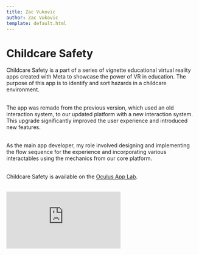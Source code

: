 ```yaml
---
title: Zac Vukovic
author: Zac Vukovic
template: default.html
---
```


# Childcare Safety

Childcare Safety is a part of a series of vignette educational virtual reality apps created with Meta to showcase the power of VR in education. The purpose of this app is to identify and sort hazards in a childcare environment.<br /><br />

The app was remade from the previous version, which used an old interaction system, to our updated platform with a new interaction system. This upgrade significantly improved the user experience and introduced new features.<br /><br />

As the main app developer, my role involved designing and implementing the flow sequence for the experience and incorporating various interactables using the mechanics from our core platform.<br /><br />

Childcare Safety is available on the [Oculus App Lab](https://www.oculus.com/experiences/quest/5181967315251271/).<br /><br />

<div class="iframe-container">
    <iframe class="responsive-iframe" src="https://www.youtube.com/embed/imWYFPDz7dI" title="YouTube video player" frameborder="0" allow="accelerometer; autoplay; clipboard-write; encrypted-media; gyroscope; picture-in-picture; web-share" allowfullscreen></iframe>
</div>
